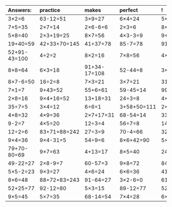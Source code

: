 | Answers: | practice | makes | perfect | ! |
| :--- | :--- | :--- | :--- | :--- |
| 3×2=6 | 63-12=51 | 3×9=27 | 6×4=24 | 5×6=30 | 
| 7×5=35 | 2×7=14 | 2×6-6=6 | 2×3=6 | 8×5+38=78 | 
| 5×8=40 | 2×3+19=25 | 8×7=56 | 4×3-3=9 | 9+57+63=129 | 
| 19+40=59 | 42+33+70=145 | 41+37=78 | 85-7=78 | 91+32-32=91 | 
| 52+91-43=100 | 4÷2=2 | 8×2=16 | 7×8=56 | 4×4=16 | 
| 8×8=64 | 6×3=18 | 91+34-17=108 | 52-44=8 | 3×3=9 | 
| 8×7-6=50 | 16÷2=8 | 7×3=21 | 3×7=21 | 31+99-21=109 | 
| 7×1=7 | 9+43=52 | 55+6=61 | 59-45=14 | 99+78+75=252 | 
| 2×8=16 | 9×4+16=52 | 13+18=31 | 24÷3=8 | 4×3-6=6 | 
| 35÷7=5 | 3×4=12 | 6÷6=1 | 3+58+50=111 | 2×2=4 | 
| 4×8=32 | 4×9=36 | 2×7+17=31 | 68-54=14 | 33-10=23 | 
| 9-2=7 | 4×5=20 | 12÷3=4 | 56÷7=8 | 14÷7=2 | 
| 12÷2=6 | 83+71+88=242 | 27÷3=9 | 70-4=66 | 32÷8=4 | 
| 9×4=36 | 9×4-31=5 | 54÷9=6 | 8×6+42=90 | 5×1=5 | 
| 79+70-80=69 | 9×7=63 | 4+13=17 | 8×5=40 | 24+23=47 | 
| 49-22=27 | 2×8-9=7 | 60-57=3 | 9×8=72 | 84-23=61 | 
| 5×5-2=23 | 9×3=27 | 4×6=24 | 6×6=36 | 41+51=92 | 
| 8×6=48 | 88+72+83=243 | 91-64=27 | 3×2-6=0 | 61+20-37=44 | 
| 52+25=77 | 92-12=80 | 5×3=15 | 89-12=77 | 52+43=95 | 
| 9×5=45 | 5×7=35 | 68-14=54 | 7×4=28 | 6×5=30 | 
